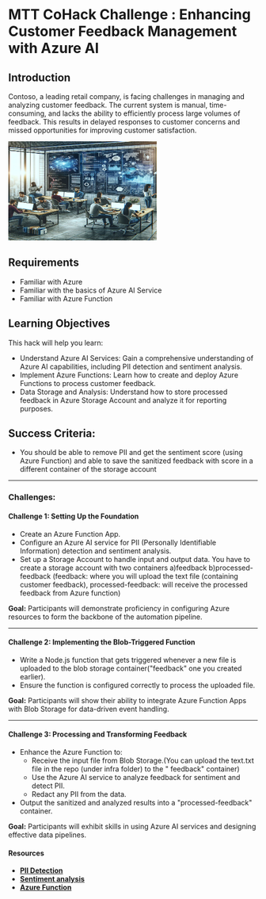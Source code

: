 # MTT CoHack Challenge : Enhancing Customer Feedback Management with Azure AI 

## Introduction

Contoso, a leading retail company, is facing challenges in managing and analyzing customer feedback. The current system is manual, time-consuming, and lacks the ability to efficiently process large volumes of feedback. This results in delayed responses to customer concerns and missed opportunities for improving customer satisfaction.

<img src="./images/image1.png" alt="image" width="300" height="200">

## Requirements

- Familiar with Azure 
- Familiar with the basics of Azure AI Service
- Familiar with Azure Function

## Learning Objectives

This hack will help you learn:

- Understand Azure AI Services: Gain a comprehensive understanding of Azure AI capabilities, including PII detection and sentiment analysis.
- Implement Azure Functions: Learn how to create and deploy Azure Functions to process customer feedback.
- Data Storage and Analysis: Understand how to store processed feedback in Azure Storage Account and analyze it for reporting purposes.

## **Success Criteria:**
- You should be able to remove PII and get the sentiment score (using Azure Function) and able to save the sanitized feedback with score in a different container of the storage account

---
### **Challenges:**

#### **Challenge 1: Setting Up the Foundation**
- Create an Azure Function App.
- Configure an Azure AI service for PII (Personally Identifiable Information) detection and sentiment analysis.
- Set up a Storage Account to handle input and output data. You have to create a storage account with two containers a)feedback b)processed-feedback (feedback: where you will upload the text file (containing customer feedback),  processed-feedback: will receive the processed feedback from Azure function)

**Goal:** Participants will demonstrate proficiency in configuring Azure resources to form the backbone of the automation pipeline.

---

#### **Challenge 2: Implementing the Blob-Triggered Function**
- Write a Node.js function that gets triggered whenever a new file is uploaded to the blob storage container("feedback" one you created earlier).
- Ensure the function is configured correctly to process the uploaded file.

**Goal:** Participants will show their ability to integrate Azure Function Apps with Blob Storage for data-driven event handling.

---

#### **Challenge 3: Processing and Transforming Feedback**
- Enhance the Azure Function to:
  - Receive the input file from Blob Storage.(You can upload the text.txt file in the repo (under infra folder) to the "	feedback" container)
  - Use the Azure AI service to analyze feedback for sentiment and detect PII.
  - Redact any PII from the data.
- Output the sanitized and analyzed results into a "processed-feedback" container.

**Goal:** Participants will exhibit skills in using Azure AI services and designing effective data pipelines.
  
#### Resources

- [**PII Detection**](https://learn.microsoft.com/en-us/azure/ai-services/language-service/personally-identifiable-information/quickstart?tabs=windows&pivots=programming-language-python)
- [**Sentiment analysis**](https://learn.microsoft.com/en-us/azure/synapse-analytics/machine-learning/tutorial-cognitive-services-sentiment)
- [**Azure Function**](https://learn.microsoft.com/en-us/azure/azure-functions/functions-get-started?pivots=programming-language-python)


